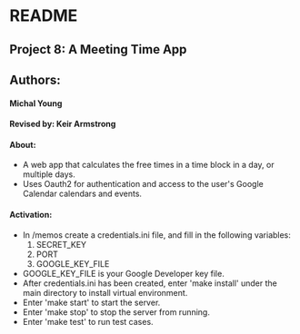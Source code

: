 # README

## Project 8: A Meeting Time App
## Authors:
#### Michal Young
#### Revised by: Keir Armstrong

#### About:
- A web app that calculates the free times in a time block in a day, or multiple days.
- Uses Oauth2 for authentication and access to the user's Google Calendar calendars and events.

#### Activation:
- In /memos create a credentials.ini file, and fill in the following variables:
    1. SECRET_KEY
    2. PORT
    3. GOOGLE_KEY_FILE
- GOOGLE_KEY_FILE is your Google Developer key file.
- After credentials.ini has been created,
enter 'make install' under the main directory to install virtual environment.
- Enter 'make start' to start the server.
- Enter 'make stop' to stop the server from running.
- Enter 'make test' to run test cases.